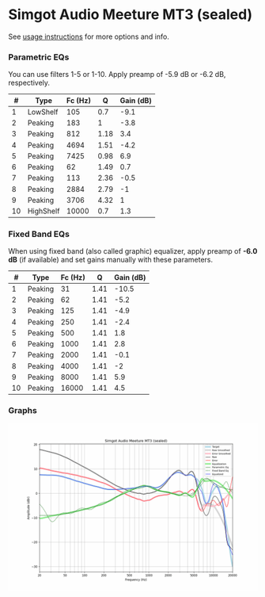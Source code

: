 # Simgot Audio Meeture MT3 (sealed)
See [usage instructions](https://github.com/jaakkopasanen/AutoEq#usage) for more options and info.

### Parametric EQs
You can use filters 1-5 or 1-10. Apply preamp of -5.9 dB or -6.2 dB, respectively.

|   # | Type      |   Fc (Hz) |    Q |   Gain (dB) |
|-----|-----------|-----------|------|-------------|
|   1 | LowShelf  |       105 | 0.7  |        -9.1 |
|   2 | Peaking   |       183 | 1    |        -3.8 |
|   3 | Peaking   |       812 | 1.18 |         3.4 |
|   4 | Peaking   |      4694 | 1.51 |        -4.2 |
|   5 | Peaking   |      7425 | 0.98 |         6.9 |
|   6 | Peaking   |        62 | 1.49 |         0.7 |
|   7 | Peaking   |       113 | 2.36 |        -0.5 |
|   8 | Peaking   |      2884 | 2.79 |        -1   |
|   9 | Peaking   |      3706 | 4.32 |         1   |
|  10 | HighShelf |     10000 | 0.7  |         1.3 |

### Fixed Band EQs
When using fixed band (also called graphic) equalizer, apply preamp of **-6.0 dB** (if available) and set gains manually with these parameters.

|   # | Type    |   Fc (Hz) |    Q |   Gain (dB) |
|-----|---------|-----------|------|-------------|
|   1 | Peaking |        31 | 1.41 |       -10.5 |
|   2 | Peaking |        62 | 1.41 |        -5.2 |
|   3 | Peaking |       125 | 1.41 |        -4.9 |
|   4 | Peaking |       250 | 1.41 |        -2.4 |
|   5 | Peaking |       500 | 1.41 |         1.8 |
|   6 | Peaking |      1000 | 1.41 |         2.8 |
|   7 | Peaking |      2000 | 1.41 |        -0.1 |
|   8 | Peaking |      4000 | 1.41 |        -2   |
|   9 | Peaking |      8000 | 1.41 |         5.9 |
|  10 | Peaking |     16000 | 1.41 |         4.5 |

### Graphs
![](./Simgot%20Audio%20Meeture%20MT3%20(sealed).png)
